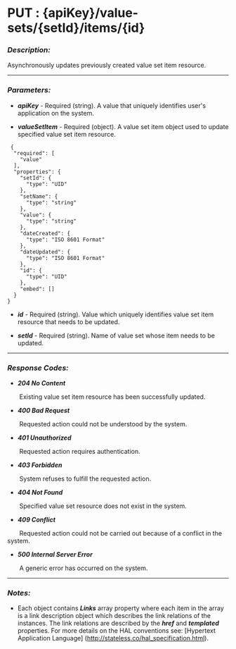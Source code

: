 
# PUT : {apiKey}/value-sets/{setId}/items/{id} 

### *Description:* 
Asynchronously updates previously created value set item resource. 



* * *
### *Parameters:*


- ***apiKey*** - Required (string). A value that uniquely identifies user&#39;s application on the system. 


- ***valueSetItem*** - Required (object). A value set item object used to update specified value set item resource. 

```
 {
  "required": [
    "value"
  ],
  "properties": {
    "setId": {
      "type": "UID"
    },
    "setName": {
      "type": "string"
    },
    "value": {
      "type": "string"
    },
    "dateCreated": {
      "type": "ISO 8601 Format"
    },
    "dateUpdated": {
      "type": "ISO 8601 Format"
    },
    "id": {
      "type": "UID"
    },
    "embed": []
  }
} 

```

- ***id*** - Required (string). Value which uniquely identifies value set item resource that needs to be updated. 


- ***setId*** - Required (string). Name of value set whose item needs to be updated. 


* * *
### *Response Codes:*


- ***204  No Content*** 

&nbsp;&nbsp;&nbsp;&nbsp;&nbsp;&nbsp; Existing value set item resource has been successfully updated. 


- ***400  Bad Request*** 

&nbsp;&nbsp;&nbsp;&nbsp;&nbsp;&nbsp; Requested action could not be understood by the system. 


- ***401  Unauthorized*** 

&nbsp;&nbsp;&nbsp;&nbsp;&nbsp;&nbsp; Requested action requires authentication. 


- ***403  Forbidden*** 

&nbsp;&nbsp;&nbsp;&nbsp;&nbsp;&nbsp; System refuses to fulfill the requested action. 


- ***404  Not Found*** 

&nbsp;&nbsp;&nbsp;&nbsp;&nbsp;&nbsp; Specified value set resource does not exist in the system. 


- ***409  Conflict*** 

&nbsp;&nbsp;&nbsp;&nbsp;&nbsp;&nbsp; Requested action could not be carried out because of a conflict in the system. 


- ***500  Internal Server Error*** 

&nbsp;&nbsp;&nbsp;&nbsp;&nbsp;&nbsp; A generic error has occurred on the system. 



* * *
### *Notes:* 
- Each object contains ***Links*** array property where each item in the array is a link description object which describes the link relations of the instances. The link relations are described by the ***href*** and ***templated*** properties. For more details on the HAL conventions see: [Hypertext Application Language] (http://stateless.co/hal_specification.html).

